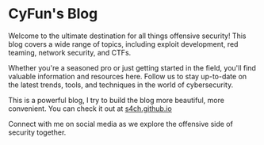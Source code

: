 # CyFun's Blog

<p>
Welcome to the ultimate destination for all things offensive security! This blog covers a wide range of topics, including exploit development, red teaming, network security, and CTFs. 

Whether you're a seasoned pro or just getting started in the field, you'll find valuable information and resources here. Follow us to stay up-to-date on the latest trends, tools, and techniques in the world of cybersecurity.

This is a powerful blog, I try to build the blog more beautiful, more convenient. You can check it out at [s4ch.github.io](https://s4ch.github.io)

Connect with me on social media as we explore the offensive side of security together.
</p>
 
